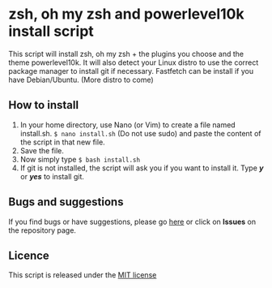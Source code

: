 # zsh, oh my zsh and powerlevel10k install script
This script will install zsh, oh my zsh + the plugins you choose and the theme powerlevel10k.
It will also detect your Linux distro to use the correct package manager to install git if necessary. Fastfetch can be install if you have Debian/Ubuntu. (More distro to come)

## How to install

 1. In your home directory, use Nano (or Vim) to create a file named install.sh.
`$ nano install.sh` (Do not use sudo) and paste the content of the script in that new file.
 2. Save the file.
 3. Now simply type `$ bash install.sh`
 4. If git is not installed, the script will ask you if you want to install it. Type ***y*** or ***yes*** to install git.

## Bugs and suggestions

If you find bugs or have suggestions, please go [here](https://github.com/mvez73/oh-my-zsh-install-script/issues/new/choose) or click on **Issues** on the repository page.

## Licence
This script is released under the [MIT license](https://github.com/mvez73/oh-my-zsh-install-script/blob/main/LICENSE.txt)
